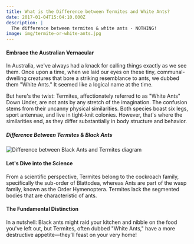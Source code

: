 ```yaml
---
title: What is the Difference between Termites and White Ants?
date: 2017-01-04T15:04:10.000Z
description: |
  The difference between termites & white ants - NOTHING!
image: img/termite-or-white-ants.jpg
---
```

#### Embrace the Australian Vernacular

In Australia, we've always had a knack for calling things exactly as we see them. Once upon a time, when we laid our eyes on these tiny, communal-dwelling creatures that bore a striking resemblance to ants, we dubbed them "White Ants." It seemed like a logical name at the time.

But here's the twist: Termites, affectionately referred to as "White Ants" Down Under, are not ants by any stretch of the imagination. The confusion stems from their uncanny physical similarities. Both species boast six legs, sport antennae, and live in tight-knit colonies. However, that's where the similarities end, as they differ substantially in body structure and behavior.

##### Difference Between Termites & Black Ants

![Difference between Black Ants and Termites diagram](img/difference-betwen-termites-and-black-ants.jpg)

#### Let's Dive into the Science

From a scientific perspective, Termites belong to the cockroach family, specifically the sub-order of Blattodea, whereas Ants are part of the wasp family, known as the Order Hymenoptera. Termites lack the segmented bodies that are characteristic of ants.

#### The Fundamental Distinction

In a nutshell: Black ants might raid your kitchen and nibble on the food you've left out, but Termites, often dubbed "White Ants," have a more destructive appetite—they'll feast on your very home!